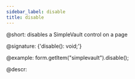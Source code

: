 ```yaml
---
sidebar_label: disable
title: disable
---          
```


@short: disables a SimpleVault control on a page

@signature: {'disable(): void;'}

@example:
form.getItem("simplevault").disable();

@descr:

